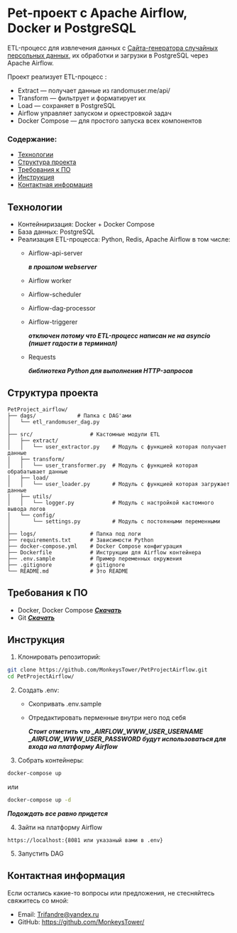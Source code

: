 # Pet-проект с Apache Airflow, Docker и PostgreSQL

ETL-процесс для извлечения данных с [Сайта-генератора случайных персольных данных](https://randomuser.me/api/ "Ты уверен что хочешь этого?"), их обработки и загрузки в PostgreSQL через Apache Airflow.

Проект реализует ETL-процесс :
- Extract — получает данные из randomuser.me/api/
- Transform — фильтрует и форматирует их
- Load — сохраняет в PostgreSQL
- Airflow управляет запуском и оркестровкой задач
- Docker Compose — для простого запуска всех компонентов

### Содержание:
- [Технологии](#технологии)
- [Структура проекта](#структура-проекта)
- [Требования к ПО](#требования-к-по)
- [Инструкция](#инструкция)
- [Контактная информация](#контактная-информация)

## Технологии

- Контейниризация: Docker + Docker Compose
- База данных: PostgreSQL
- Реализация ETL-процесса: Python, Redis, Apache Airflow
    в том числе:
    - Airflow-api-server 
    
        ***в прошлом webserver***
    - Airflow worker
    - Airflow-scheduler
    - Airflow-dag-processor
    - Airflow-triggerer 
    
        ***отключен потому что ETL-процесс написан не на asyncio (пишет гадости в терминал)***
    - Requests 
    
        ***библиотека Python для выполнения HTTP-запросов*** 



## Структура проекта

```
PetProject_airflow/
├── dags/             # Папка с DAG'ами
│   └── etl_randomuser_dag.py
│
├── src/                  # Кастомные модули ETL
│   ├── extract/
│   │   └── user_extractor.py    # Модуль с функцией которая получает данные
│   ├── transform/
│   │   └── user_transformer.py  # Модуль с функцией которая обрабатывает данные
│   ├── load/
│   │   └── user_loader.py       # Модуль с функцией которая загружает данные
│   ├── utils/
│   │   └── logger.py            # Модуль c настройкой кастомного вывода логов
│   └── config/
│       └── settings.py          # Модуль с постоянными переменными
│
├── logs/                 # Папка под логи
├── requirements.txt      # Зависимости Python
├── docker-compose.yml    # Docker Compose конфигурация
├── Dockerfile            # Инструкции для Airflow контейнера
├── .env.sample           # Пример переменных окружения
├── .gitignore            # gitignore
└── README.md             # Это README
```

## Требования к ПО

- Docker, Docker Compose ***[Скачать](https://docs.docker.com/get-started/get-docker/ "В Docker Desktop уже все есть")***
- Git ***[Скачать](https://git-scm.com/downloads)***

## Инструкция

1. Клонировать репозиторий:
```bash
git clone https://github.com/MonkeysTower/PetProjectAirflow.git
cd PetProjectAirflow/
```

2. Создать .env:
    - Скопривать .env.sample
    - Отредактировать перменные внутри него под себя 
    
        ***Стоит отметить что \_AIRFLOW\_WWW\_USER\_USERNAME \_AIRFLOW\_WWW\_USER\_PASSWORD будут использоваться для входа на платформу Airflow***

3. Собрать контейнеры:
```cmd
docker-compose up
```
или
```cmd
docker-compose up -d
```
***Подождать все равно придется***

4. Зайти на платформу Airflow 
```https
https://localhost:{8081 или указаный вами в .env}
```

5. Запустить DAG

## Контактная информация
Если остались какие-то вопросы или предложения, не стесняйтесь свяжитесь со мной:
 - Email: Trifandre@yandex.ru
 - GitHub: <https://github.com/MonkeysTower/>